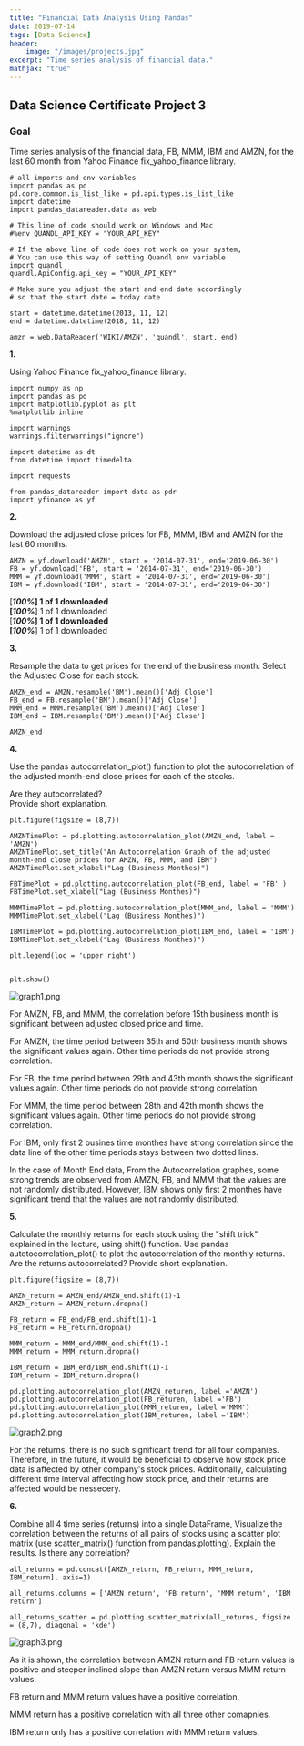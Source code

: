 ```yaml
---
title: "Financial Data Analysis Using Pandas"
date: 2019-07-14
tags: [Data Science]
header:
    image: "/images/projects.jpg"
excerpt: "Time series analysis of financial data."
mathjax: "true"
---
```


## Data Science Certificate Project 3
### Goal
Time series analysis of the financial data, FB, MMM, IBM and AMZN, for the last 60 month from Yahoo Finance fix_yahoo_finance library.

    # all imports and env variables
    import pandas as pd
    pd.core.common.is_list_like = pd.api.types.is_list_like
    import datetime
    import pandas_datareader.data as web

    # This line of code should work on Windows and Mac
    #%env QUANDL_API_KEY = "YOUR_API_KEY"

    # If the above line of code does not work on your system,
    # You can use this way of setting Quandl env variable
    import quandl
    quandl.ApiConfig.api_key = "YOUR_API_KEY"

    # Make sure you adjust the start and end date accordingly
    # so that the start date = today date

    start = datetime.datetime(2013, 11, 12)
    end = datetime.datetime(2018, 11, 12)

    amzn = web.DataReader('WIKI/AMZN', 'quandl', start, end)

**1.**

Using Yahoo Finance fix_yahoo_finance library.

    import numpy as np
    import pandas as pd
    import matplotlib.pyplot as plt
    %matplotlib inline

    import warnings
    warnings.filterwarnings("ignore")

    import datetime as dt
    from datetime import timedelta

    import requests

    from pandas_datareader import data as pdr
    import yfinance as yf

**2.**

Download the adjusted close prices for FB, MMM, IBM and AMZN for the last 60 months.<br>

    AMZN = yf.download('AMZN', start = '2014-07-31', end='2019-06-30')
    FB = yf.download('FB', start = '2014-07-31', end='2019-06-30')
    MMM = yf.download('MMM', start = '2014-07-31', end='2019-06-30')
    IBM = yf.download('IBM', start = '2014-07-31', end='2019-06-30')

[*********************100%***********************]  1 of 1 downloaded<br>
[*********************100%***********************]  1 of 1 downloaded<br>
[*********************100%***********************]  1 of 1 downloaded<br>
[*********************100%***********************]  1 of 1 downloaded

**3.**

Resample the data to get prices for the end of the business month. Select the Adjusted Close for each stock.

    AMZN_end = AMZN.resample('BM').mean()['Adj Close']
    FB_end = FB.resample('BM').mean()['Adj Close']
    MMM_end = MMM.resample('BM').mean()['Adj Close']
    IBM_end = IBM.resample('BM').mean()['Adj Close']

    AMZN_end

**4.**

Use the pandas autocorrelation_plot() function to plot the autocorrelation of the adjusted month-end close prices 
for each of the stocks.

Are they autocorrelated?<br>
Provide short explanation.

    plt.figure(figsize = (8,7))

    AMZNTimePlot = pd.plotting.autocorrelation_plot(AMZN_end, label = 'AMZN')
    AMZNTimePlot.set_title("An Autocorrelation Graph of the adjusted month-end close prices for AMZN, FB, MMM, and IBM")
    AMZNTimePlot.set_xlabel("Lag (Business Monthes)")

    FBTimePlot = pd.plotting.autocorrelation_plot(FB_end, label = 'FB' )
    FBTimePlot.set_xlabel("Lag (Business Monthes)")

    MMMTimePlot = pd.plotting.autocorrelation_plot(MMM_end, label = 'MMM')
    MMMTimePlot.set_xlabel("Lag (Business Monthes)")

    IBMTimePlot = pd.plotting.autocorrelation_plot(IBM_end, label = 'IBM')
    IBMTimePlot.set_xlabel("Lag (Business Monthes)")

    plt.legend(loc = 'upper right')


    plt.show()

<img src="{{ site.url }}{{ site.baseurl }}/images/graph1.png" alt="graph1.png">

For AMZN, FB, and MMM, the correlation before 15th business month is significant between adjusted closed price and time. 

For AMZN, the time period between 35th and 50th business month shows the significant values again. Other time periods do not
provide strong correlation.

For FB, the time period between 29th and 43th month shows the significant values again. Other time periods do not provide
strong correlation.

For MMM, the time period between 28th and 42th month shows the significant values again. Other time periods do not provide
strong correlation.

For IBM, only first 2 busines time monthes have strong correlation since the data line of the other time periods stays between two 
dotted lines.

In the case of Month End data, From the Autocorrelation graphes, some strong trends are observed from AMZN, FB, and MMM 
that the values are not randomly distributed. However, IBM shows only first 2 monthes have significant trend that the
values are not randomly distributed.

**5.**

Calculate the monthly returns for each stock using the "shift trick" explained in the lecture, using shift() function.
Use pandas autotocorrelation_plot() to plot the autocorrelation of the monthly returns.
Are the returns autocorrelated? Provide short explanation.

    plt.figure(figsize = (8,7))

    AMZN_return = AMZN_end/AMZN_end.shift(1)-1
    AMZN_return = AMZN_return.dropna()

    FB_return = FB_end/FB_end.shift(1)-1
    FB_return = FB_return.dropna()

    MMM_return = MMM_end/MMM_end.shift(1)-1
    MMM_return = MMM_return.dropna()

    IBM_return = IBM_end/IBM_end.shift(1)-1
    IBM_return = IBM_return.dropna()

    pd.plotting.autocorrelation_plot(AMZN_returen, label ='AMZN')
    pd.plotting.autocorrelation_plot(FB_returen, label ='FB')
    pd.plotting.autocorrelation_plot(MMM_returen, label ='MMM')
    pd.plotting.autocorrelation_plot(IBM_returen, label ='IBM')

<img src="{{ site.url }}{{ site.baseurl }}/images/graph2.png" alt="graph2.png">

For the returns, there is no such significant trend for all four companies. Therefore, in the future,
it would be beneficial to observe how stock price data is affected by other company's stock prices.
Additionally, calculating different time interval affecting how stock price, and their returns are 
affected would be nessecery.

**6.**

Combine all 4 time series (returns) into a single DataFrame, 
Visualize the correlation between the returns of all pairs of stocks using a scatter plot matrix 
(use scatter_matrix() function from pandas.plotting). Explain the results. Is there any correlation?

    all_returns = pd.concat([AMZN_return, FB_return, MMM_return, IBM_return], axis=1)

    all_returns.columns = ['AMZN return', 'FB return', 'MMM return', 'IBM return']

    all_returns_scatter = pd.plotting.scatter_matrix(all_returns, figsize = (8,7), diagonal = 'kde')

<img src="{{ site.url }}{{ site.baseurl }}/images/graph3.png" alt="graph3.png">

As it is shown, the correlation between AMZN return and FB return values is positive and steeper 
inclined slope than AMZN return versus MMM return values.

FB return and MMM return values have a positive correlation.

MMM return has a positive correlation with all three other comapnies.

IBM return only has a positive correlation with MMM return values.